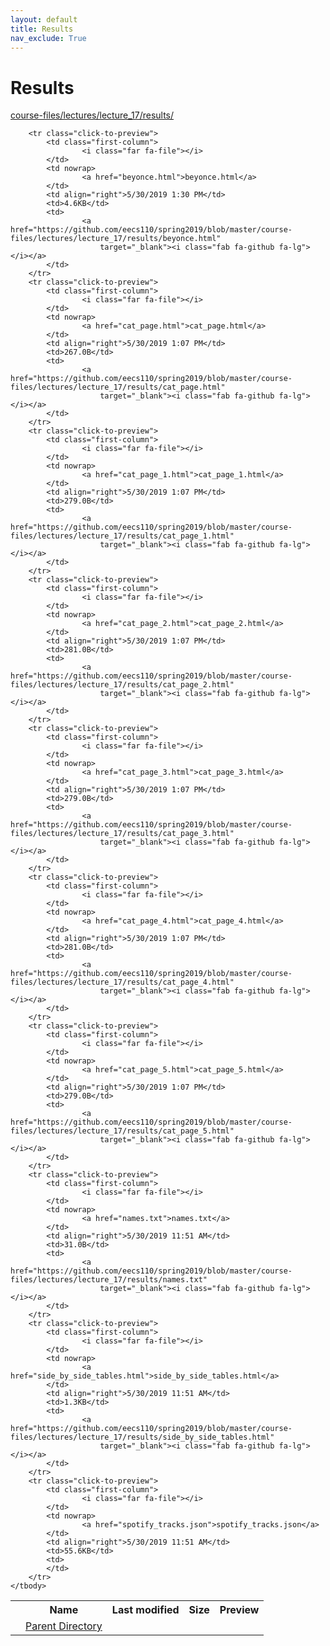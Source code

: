 ```yaml
---
layout: default
title: Results
nav_exclude: True
---
```


# Results

[course-files/lectures/lecture_17/results/](.)

<table class="tbl-files">
    <tbody>
        <tr>
            <th valign="top"></th>
            <th>Name</th>
            <th>Last modified</th>
            <th>Size</th>
            <th>Preview</th>
        </tr>
        <tr>
            <td valign="top">
                <i class="fa fa-folder-open"></i>
            </td>
            <td><a href="../">Parent Directory</a></td>
            <td>&nbsp;</td>
            <td>&nbsp;</td>
            <td>&nbsp;</td>
        </tr>

        <tr class="click-to-preview">
            <td class="first-column">
                    <i class="far fa-file"></i>
            </td>
            <td nowrap>
                    <a href="beyonce.html">beyonce.html</a>
            </td>
            <td align="right">5/30/2019 1:30 PM</td>
            <td>4.6KB</td>
            <td>
                    <a href="https://github.com/eecs110/spring2019/blob/master/course-files/lectures/lecture_17/results/beyonce.html"
                        target="_blank"><i class="fab fa-github fa-lg"></i></a>
            </td>
        </tr>
        <tr class="click-to-preview">
            <td class="first-column">
                    <i class="far fa-file"></i>
            </td>
            <td nowrap>
                    <a href="cat_page.html">cat_page.html</a>
            </td>
            <td align="right">5/30/2019 1:07 PM</td>
            <td>267.0B</td>
            <td>
                    <a href="https://github.com/eecs110/spring2019/blob/master/course-files/lectures/lecture_17/results/cat_page.html"
                        target="_blank"><i class="fab fa-github fa-lg"></i></a>
            </td>
        </tr>
        <tr class="click-to-preview">
            <td class="first-column">
                    <i class="far fa-file"></i>
            </td>
            <td nowrap>
                    <a href="cat_page_1.html">cat_page_1.html</a>
            </td>
            <td align="right">5/30/2019 1:07 PM</td>
            <td>279.0B</td>
            <td>
                    <a href="https://github.com/eecs110/spring2019/blob/master/course-files/lectures/lecture_17/results/cat_page_1.html"
                        target="_blank"><i class="fab fa-github fa-lg"></i></a>
            </td>
        </tr>
        <tr class="click-to-preview">
            <td class="first-column">
                    <i class="far fa-file"></i>
            </td>
            <td nowrap>
                    <a href="cat_page_2.html">cat_page_2.html</a>
            </td>
            <td align="right">5/30/2019 1:07 PM</td>
            <td>281.0B</td>
            <td>
                    <a href="https://github.com/eecs110/spring2019/blob/master/course-files/lectures/lecture_17/results/cat_page_2.html"
                        target="_blank"><i class="fab fa-github fa-lg"></i></a>
            </td>
        </tr>
        <tr class="click-to-preview">
            <td class="first-column">
                    <i class="far fa-file"></i>
            </td>
            <td nowrap>
                    <a href="cat_page_3.html">cat_page_3.html</a>
            </td>
            <td align="right">5/30/2019 1:07 PM</td>
            <td>279.0B</td>
            <td>
                    <a href="https://github.com/eecs110/spring2019/blob/master/course-files/lectures/lecture_17/results/cat_page_3.html"
                        target="_blank"><i class="fab fa-github fa-lg"></i></a>
            </td>
        </tr>
        <tr class="click-to-preview">
            <td class="first-column">
                    <i class="far fa-file"></i>
            </td>
            <td nowrap>
                    <a href="cat_page_4.html">cat_page_4.html</a>
            </td>
            <td align="right">5/30/2019 1:07 PM</td>
            <td>281.0B</td>
            <td>
                    <a href="https://github.com/eecs110/spring2019/blob/master/course-files/lectures/lecture_17/results/cat_page_4.html"
                        target="_blank"><i class="fab fa-github fa-lg"></i></a>
            </td>
        </tr>
        <tr class="click-to-preview">
            <td class="first-column">
                    <i class="far fa-file"></i>
            </td>
            <td nowrap>
                    <a href="cat_page_5.html">cat_page_5.html</a>
            </td>
            <td align="right">5/30/2019 1:07 PM</td>
            <td>279.0B</td>
            <td>
                    <a href="https://github.com/eecs110/spring2019/blob/master/course-files/lectures/lecture_17/results/cat_page_5.html"
                        target="_blank"><i class="fab fa-github fa-lg"></i></a>
            </td>
        </tr>
        <tr class="click-to-preview">
            <td class="first-column">
                    <i class="far fa-file"></i>
            </td>
            <td nowrap>
                    <a href="names.txt">names.txt</a>
            </td>
            <td align="right">5/30/2019 11:51 AM</td>
            <td>31.0B</td>
            <td>
                    <a href="https://github.com/eecs110/spring2019/blob/master/course-files/lectures/lecture_17/results/names.txt"
                        target="_blank"><i class="fab fa-github fa-lg"></i></a>
            </td>
        </tr>
        <tr class="click-to-preview">
            <td class="first-column">
                    <i class="far fa-file"></i>
            </td>
            <td nowrap>
                    <a href="side_by_side_tables.html">side_by_side_tables.html</a>
            </td>
            <td align="right">5/30/2019 11:51 AM</td>
            <td>1.3KB</td>
            <td>
                    <a href="https://github.com/eecs110/spring2019/blob/master/course-files/lectures/lecture_17/results/side_by_side_tables.html"
                        target="_blank"><i class="fab fa-github fa-lg"></i></a>
            </td>
        </tr>
        <tr class="click-to-preview">
            <td class="first-column">
                    <i class="far fa-file"></i>
            </td>
            <td nowrap>
                    <a href="spotify_tracks.json">spotify_tracks.json</a>
            </td>
            <td align="right">5/30/2019 11:51 AM</td>
            <td>55.6KB</td>
            <td>
            </td>
        </tr>
    </tbody>
</table>

